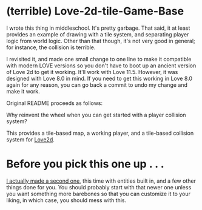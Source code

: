 # (terrible) Love-2d-tile-Game-Base
I wrote this thing in middleschool. It's pretty garbage. That said, it at least provides an example of drawing with a tile system, and separating player logic from world logic. Other than that though, it's not very good in general; for instance, the collision is terrible.

I revisited it, and made one small change to one line to make it compatible with modern LOVE versions so you don't have to boot up an ancient version of Love 2d to get it working. It'll work with Love 11.5. However, it was designed with Love 8.0 in mind. If you need to get this working in Love 8.0 again for any reason, you can go back a commit to undo my change and make it work. 

Original README proceeds as follows:

Why reinvent the wheel when you can get started with a player collision system?

This provides a tile-based map, a working player, and a tile-based collision system for [Love2d](https://www.love2d.org).
# Before you pick this one up . . . 
[I actually made a second one](https://github.com/blehmeh98/BlehsLove2dTile_Base_2.0), this time with entities built in, and a few other things done for you. You should probably start with that newer one unless you want something more barebones so that you can customize it to your liking, in which case, you should mess with this.
